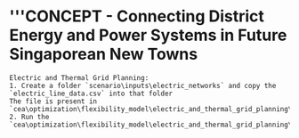 # '''CONCEPT - Connecting District Energy and Power Systems in Future Singaporean New Towns
    Electric and Thermal Grid Planning:
    1. Create a folder `scenario\inputs\electric_networks` and copy the `electric_line_data.csv` into that folder
    The file is present in `cea\optimization\flexibility_model\electric_and_thermal_grid_planning\electric_line_data.csv`
    2. Run the `cea\optimization\flexibility_model\electric_and_thermal_grid_planning\electrical_thermal_optimization_main.py`